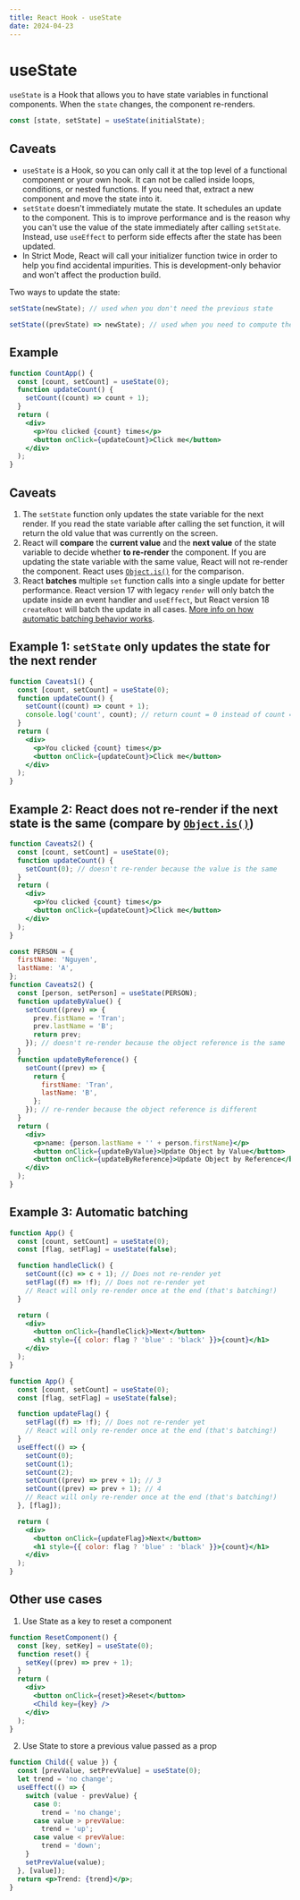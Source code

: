 ```yaml
---
title: React Hook - useState
date: 2024-04-23
---
```


# useState

`useState` is a Hook that allows you to have state variables in functional components. When the `state` changes, the component re-renders.

```jsx
const [state, setState] = useState(initialState);
```

## Caveats

- `useState` is a Hook, so you can only call it at the top level of a functional component or your own hook. It can not be called inside loops, conditions, or nested functions. If you need that, extract a new component and move the state into it.
- `setState` doesn't immediately mutate the state. It schedules an update to the component. This is to improve performance and is the reason why you can't use the value of the state immediately after calling `setState`. Instead, use `useEffect` to perform side effects after the state has been updated.
- In Strict Mode, React will call your initializer function twice in order to help you find accidental impurities. This is development-only behavior and won't affect the production build.

Two ways to update the state:

```jsx
setState(newState); // used when you don't need the previous state
```

```jsx
setState((prevState) => newState); // used when you need to compute the next state based on the previous state
```

## Example

```jsx
function CountApp() {
  const [count, setCount] = useState(0);
  function updateCount() {
    setCount((count) => count + 1);
  }
  return (
    <div>
      <p>You clicked {count} times</p>
      <button onClick={updateCount}>Click me</button>
    </div>
  );
}
```

## Caveats

1. The `setState` function only updates the state variable for the next render. If you read the state variable after calling the set function, it will return the old value that was currently on the screen.
2. React will **compare** the **current value** and the **next value** of the state variable to decide whether **to re-render** the component. If you are updating the state variable with the same value, React will not re-render the component. React uses [`Object.is()`](https://developer.mozilla.org/en-US/docs/Web/JavaScript/Reference/Global_Objects/Object/is) for the comparison.
3. React **batches** multiple `set` function calls into a single update for better performance. React version 17 with legacy `render` will only batch the update inside an event handler and `useEffect`, but React version 18 `createRoot` will batch the update in all cases. [More info on how automatic batching behavior works](https://github.com/reactwg/react-18/discussions/21).

## Example 1: `setState` only updates the state for the next render

```jsx
function Caveats1() {
  const [count, setCount] = useState(0);
  function updateCount() {
    setCount((count) => count + 1);
    console.log('count', count); // return count = 0 instead of count = 1
  }
  return (
    <div>
      <p>You clicked {count} times</p>
      <button onClick={updateCount}>Click me</button>
    </div>
  );
}
```

## Example 2: React does not re-render if the next state is the same (compare by [`Object.is()`](https://developer.mozilla.org/en-US/docs/Web/JavaScript/Reference/Global_Objects/Object/is))

```jsx
function Caveats2() {
  const [count, setCount] = useState(0);
  function updateCount() {
    setCount(0); // doesn't re-render because the value is the same
  }
  return (
    <div>
      <p>You clicked {count} times</p>
      <button onClick={updateCount}>Click me</button>
    </div>
  );
}
```

```jsx
const PERSON = {
  firstName: 'Nguyen',
  lastName: 'A',
};
function Caveats2() {
  const [person, setPerson] = useState(PERSON);
  function updateByValue() {
    setCount((prev) => {
      prev.fistName = 'Tran';
      prev.lastName = 'B';
      return prev;
    }); // doesn't re-render because the object reference is the same
  }
  function updateByReference() {
    setCount((prev) => {
      return {
        firstName: 'Tran',
        lastName: 'B',
      };
    }); // re-render because the object reference is different
  }
  return (
    <div>
      <p>name: {person.lastName + '' + person.firstName}</p>
      <button onClick={updateByValue}>Update Object by Value</button>
      <button onClick={updateByReference}>Update Object by Reference</button>
    </div>
  );
}
```

## Example 3: Automatic batching

```jsx
function App() {
  const [count, setCount] = useState(0);
  const [flag, setFlag] = useState(false);

  function handleClick() {
    setCount((c) => c + 1); // Does not re-render yet
    setFlag((f) => !f); // Does not re-render yet
    // React will only re-render once at the end (that's batching!)
  }

  return (
    <div>
      <button onClick={handleClick}>Next</button>
      <h1 style={{ color: flag ? 'blue' : 'black' }}>{count}</h1>
    </div>
  );
}
```

```jsx
function App() {
  const [count, setCount] = useState(0);
  const [flag, setFlag] = useState(false);

  function updateFlag() {
    setFlag((f) => !f); // Does not re-render yet
    // React will only re-render once at the end (that's batching!)
  }
  useEffect(() => {
    setCount(0);
    setCount(1);
    setCount(2);
    setCount((prev) => prev + 1); // 3
    setCount((prev) => prev + 1); // 4
    // React will only re-render once at the end (that's batching!)
  }, [flag]);

  return (
    <div>
      <button onClick={updateFlag}>Next</button>
      <h1 style={{ color: flag ? 'blue' : 'black' }}>{count}</h1>
    </div>
  );
}
```

## Other use cases

1. Use State as a key to reset a component

```jsx
function ResetComponent() {
  const [key, setKey] = useState(0);
  function reset() {
    setKey((prev) => prev + 1);
  }
  return (
    <div>
      <button onClick={reset}>Reset</button>
      <Child key={key} />
    </div>
  );
}
```

2. Use State to store a previous value passed as a prop

```jsx
function Child({ value }) {
  const [prevValue, setPrevValue] = useState(0);
  let trend = 'no change';
  useEffect(() => {
    switch (value - prevValue) {
      case 0:
        trend = 'no change';
      case value > prevValue:
        trend = 'up';
      case value < prevValue:
        trend = 'down';
    }
    setPrevValue(value);
  }, [value]);
  return <p>Trend: {trend}</p>;
}
```
